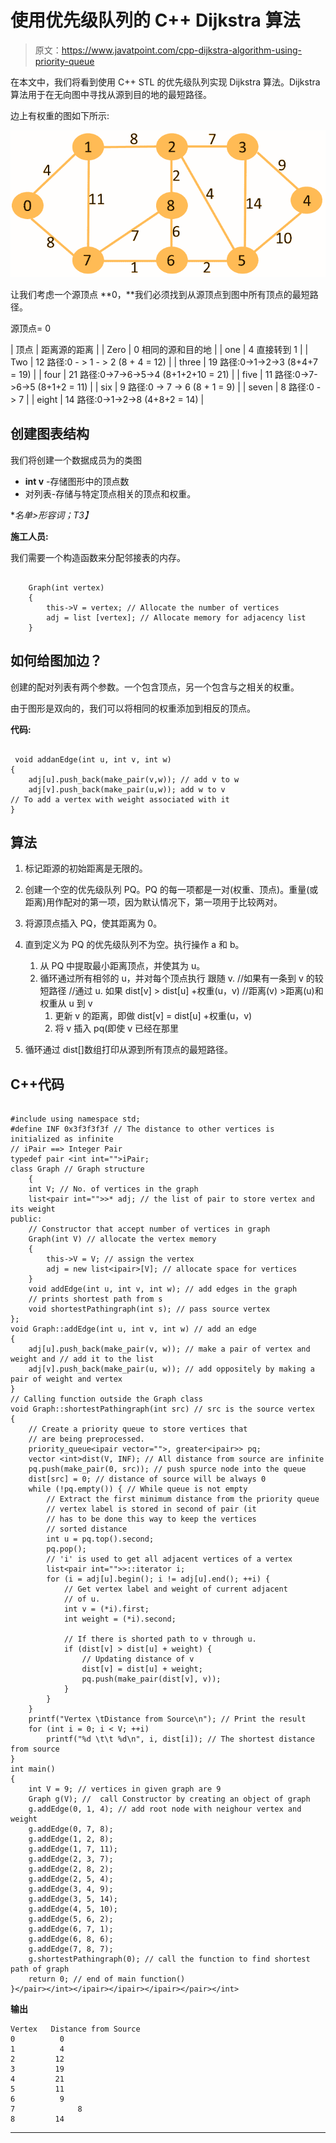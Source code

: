 # 使用优先级队列的 C++ Dijkstra 算法

> 原文：<https://www.javatpoint.com/cpp-dijkstra-algorithm-using-priority-queue>

在本文中，我们将看到使用 C++ STL 的优先级队列实现 Dijkstra 算法。Dijkstra 算法用于在无向图中寻找从源到目的地的最短路径。

边上有权重的图如下所示:

![C++ Dijkstra Algorithm using the priority queue](img/4e28b2d0f0adf87214156093cde8a40d.png)

让我们考虑一个源顶点 **0，**我们必须找到从源顶点到图中所有顶点的最短路径。

源顶点= 0

| 顶点 | 距离源的距离 |
| Zero | 0
相同的源和目的地 |
| one | 4
直接转到 1 |
| Two | 12
路径:0 - > 1 - > 2
(8 + 4 = 12) |
| three | 19
路径:0->1->2->3
(8+4+7 = 19) |
| four | 21
路径:0->7->6->5->4
(8+1+2+10 = 21) |
| five | 11
路径:0->7->6->5
(8+1+2 = 11) |
| six | 9 路径:0 -> 7 -> 6
(8 + 1 = 9) |
| seven | 8
路径:0 - > 7 |
| eight | 14
路径:0->1->2->8
(4+8+2 = 14) |

## 创建图表结构

我们将创建一个数据成员为的类图

*   **int v** -存储图形中的顶点数
*   对列表-存储与特定顶点相关的顶点和权重。

**名单<pair>>*形容词；</pair>T3】**

**施工人员:**

我们需要一个构造函数来分配邻接表的内存。

```

	Graph(int vertex)
	{
		this->V = vertex; // Allocate the number of vertices 
		adj = list [vertex]; // Allocate memory for adjacency list 
	} 
```

## 如何给图加边？

创建的配对列表有两个参数。一个包含顶点，另一个包含与之相关的权重。

由于图形是双向的，我们可以将相同的权重添加到相反的顶点。

**代码:**

```

 void addanEdge(int u, int v, int w)
{
	adj[u].push_back(make_pair(v,w)); // add v to w 
	adj[v].push_back(make_pair(u,w)); add w to v 
// To add a vertex with weight associated with it 
}

```

## 算法

1.  标记距源的初始距离是无限的。
2.  创建一个空的优先级队列 PQ。PQ 的每一项都是一对(权重、顶点)。重量(或距离)用作配对的第一项，因为默认情况下，第一项用于比较两对。
3.  将源顶点插入 PQ，使其距离为 0。
4.  直到定义为 PQ 的优先级队列不为空。执行操作 a 和 b。
    1.  从 PQ 中提取最小距离顶点，并使其为 u。
    2.  循环通过所有相邻的 u，并对每个顶点执行
        跟随 v.
        //如果有一条到 v 的较短路径
        //通过 u.
        如果 dist[v] > dist[u] +权重(u，v) //距离(v) >距离(u)和权重从 u 到 v
        1.  更新 v 的距离，即做
            dist[v] = dist[u] +权重(u，v)
        2.  将 v 插入 pq(即使 v 已经在那里

5.  循环通过 dist[]数组打印从源到所有顶点的最短路径。

## C++代码

```

#include using namespace std;
#define INF 0x3f3f3f3f // The distance to other vertices is initialized as infinite
// iPair ==> Integer Pair
typedef pair <int int="">iPair;
class Graph // Graph structure
    {
    int V; // No. of vertices in the graph
    list<pair int="">>* adj; // the list of pair to store vertex and its weight
public:
    // Constructor that accept number of vertices in graph
    Graph(int V) // allocate the vertex memory
    {
        this->V = V; // assign the vertex 
        adj = new list<ipair>[V]; // allocate space for vertices 
    }
    void addEdge(int u, int v, int w); // add edges in the graph
    // prints shortest path from s
    void shortestPathingraph(int s); // pass source vertex
};
void Graph::addEdge(int u, int v, int w) // add an edge
{
    adj[u].push_back(make_pair(v, w)); // make a pair of vertex and weight and // add it to the list
    adj[v].push_back(make_pair(u, w)); // add oppositely by making a pair of weight and vertex
}
// Calling function outside the Graph class
void Graph::shortestPathingraph(int src) // src is the source vertex
{
    // Create a priority queue to store vertices that
    // are being preprocessed.
    priority_queue<ipair vector="">, greater<ipair>> pq;
    vector <int>dist(V, INF); // All distance from source are infinite
    pq.push(make_pair(0, src)); // push spurce node into the queue
    dist[src] = 0; // distance of source will be always 0
    while (!pq.empty()) { // While queue is not empty
        // Extract the first minimum distance from the priority queue
        // vertex label is stored in second of pair (it
        // has to be done this way to keep the vertices
        // sorted distance
        int u = pq.top().second;
        pq.pop();
        // 'i' is used to get all adjacent vertices of a vertex
        list<pair int="">>::iterator i;
        for (i = adj[u].begin(); i != adj[u].end(); ++i) {
            // Get vertex label and weight of current adjacent
            // of u.
            int v = (*i).first;
            int weight = (*i).second;

            // If there is shorted path to v through u.
            if (dist[v] > dist[u] + weight) {
                // Updating distance of v
                dist[v] = dist[u] + weight;
                pq.push(make_pair(dist[v], v));
            }
        }
    }
    printf("Vertex \tDistance from Source\n"); // Print the result
    for (int i = 0; i < V; ++i)
        printf("%d \t\t %d\n", i, dist[i]); // The shortest distance from source
}
int main()
{
    int V = 9; // vertices in given graph are 9
    Graph g(V); //  call Constructor by creating an object of graph
    g.addEdge(0, 1, 4); // add root node with neighour vertex and weight
    g.addEdge(0, 7, 8);
    g.addEdge(1, 2, 8);
    g.addEdge(1, 7, 11);
    g.addEdge(2, 3, 7);
    g.addEdge(2, 8, 2);
    g.addEdge(2, 5, 4);
    g.addEdge(3, 4, 9);
    g.addEdge(3, 5, 14);
    g.addEdge(4, 5, 10);
    g.addEdge(5, 6, 2);
    g.addEdge(6, 7, 1);
    g.addEdge(6, 8, 6);
    g.addEdge(7, 8, 7);
    g.shortestPathingraph(0); // call the function to find shortest path of graph
    return 0; // end of main function()
}</pair></int></ipair></ipair></ipair></pair></int> 
```

**输出**

```
Vertex   Distance from Source
0 		   0
1 		   4
2 		  12
3 		  19
4 		  21
5 		  11
6 		   9
7 	           8
8 		  14

```

* * *